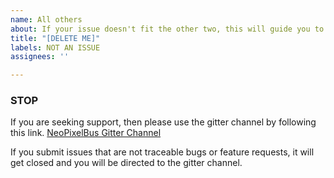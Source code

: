 ```yaml
---
name: All others
about: If your issue doesn't fit the other two, this will guide you to support.
title: "[DELETE ME]"
labels: NOT AN ISSUE
assignees: ''

---
```


### STOP
If you are seeking support, then please use the gitter channel by following this link.
[NeoPixelBus Gitter Channel](https://gitter.im/Makuna/NeoPixelBus)

If you submit issues that are not traceable bugs or feature requests, it will get closed and you will be directed to the gitter channel.
